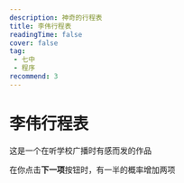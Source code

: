 ```yaml
---
description: 神奇的行程表
title: 李伟行程表
readingTime: false
cover: false
tag:
 - 七中
 - 程序
recommend: 3
---
```


# 李伟行程表
<script setup>
import List from './components/list.vue'
</script>
这是一个在听学校广播时有感而发的作品

在你点击**下一项**按钮时，有一半的概率增加两项
<ClientOnly>
<List/>
</ClientOnly>